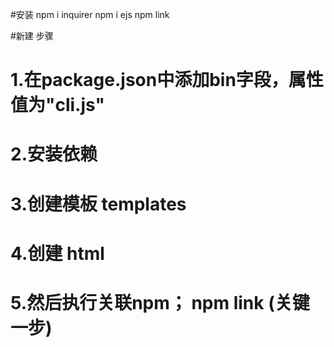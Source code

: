 #安装
npm i inquirer
npm i ejs
npm link




#新建 步骤

# 1.在package.json中添加bin字段，属性值为"cli.js"

# 2.安装依赖
<!-- 引入inquirer 包
npm i inquirer
因为我们还用到了ejs, 所以引入ejs 
npm i ejs -->

# 3.创建模板 templates

# 4.创建 html

# 5.然后执行关联npm； npm link  (关键一步)




